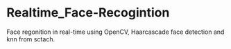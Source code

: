 # Realtime_Face-Recogintion
Face regonition in real-time using OpenCV, Haarcascade face detection and knn from sctach.
